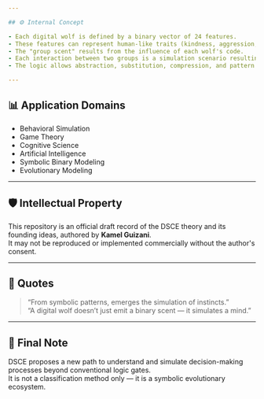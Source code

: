 ```yaml
---

## ⚙️ Internal Concept

- Each digital wolf is defined by a binary vector of 24 features.
- These features can represent human-like traits (kindness, aggression, awareness...).
- The "group scent" results from the influence of each wolf's code.
- Each interaction between two groups is a simulation scenario resulting in a Boolean outcome.
- The logic allows abstraction, substitution, compression, and pattern recognition over massive symbolic structures.

---
```


## 📊 Application Domains

- Behavioral Simulation  
- Game Theory  
- Cognitive Science  
- Artificial Intelligence  
- Symbolic Binary Modeling  
- Evolutionary Modeling

---

## 🛡️ Intellectual Property

This repository is an official draft record of the DSCE theory and its founding ideas, authored by **Kamel Guizani**.  
It may not be reproduced or implemented commercially without the author's consent.

---

## 🌟 Quotes

> “From symbolic patterns, emerges the simulation of instincts.”  
> “A digital wolf doesn’t just emit a binary scent — it simulates a mind.”

---

## 📌 Final Note

DSCE proposes a new path to understand and simulate decision-making processes beyond conventional logic gates.  
It is not a classification method only — it is a symbolic evolutionary ecosystem.
